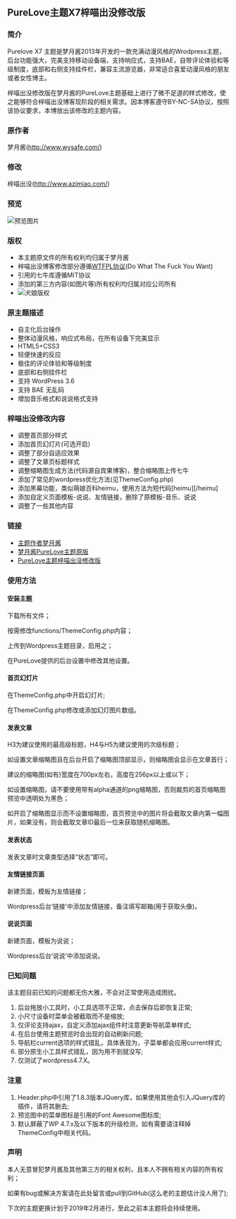 ## PureLove主题X7梓喵出没修改版
### 简介
Purelove X7 主题是梦月酱2013年开发的一款充满动漫风格的Wrodpress主题，后台功能强大，完美支持移动设备端，支持响应式，支持BAE，自带评论体验和等级制度，底部和右侧支持挂件栏，兼容主流游览器，非常适合喜爱动漫风格的朋友或者女性博主。

梓喵出没修改版在梦月酱的PureLove主题基础上进行了微不足道的样式修改，使之能够符合梓喵出没博客现阶段的相关需求。因本博客遵守BY-NC-SA协议，按照该协议要求，本博放出该修改的主题内容。

### 原作者
梦月酱(http://www.wysafe.com/)

### 修改
梓喵出没(http://www.azimiao.com/)

### 预览
![预览图片](https://i.loli.net/2018/02/18/5a89894a04650.gif)
### 版权
- 本主题原文件的所有权利均归属于梦月酱
- 梓喵出没博客修改部分遵循[WTFPL协议](http://www.wtfpl.net/)(Do What The Fuck You Want)
- 引用的七牛库遵循MIT协议
- 添加的第三方内容(如图片等)所有权利均归属对应公司所有
- ![犬娘版权](https://i.loli.net/2018/02/18/5a898eea2a36c.jpg)


### 原主题描述
- 自主化后台操作
- 整体动漫风格，响应式布局，在所有设备下完美显示
- HTML5+CSS3
- 轻便快速的反应
- 极佳的评论体验和等级制度
- 底部和右侧挂件栏
- 支持 WordPress 3.6
- 支持 BAE 无乱码
- 增加音乐格式和说说格式支持

### 梓喵出没修改内容
- 调整首页部分样式
- 添加首页幻灯片(可选开启)
- 调整了部分自适应效果
- 调整了文章页标题样式
- 调整缩略图生成方法(代码源自宾果博客)，整合缩略图上传七牛
- 添加了常见的wordpress优化方法(见ThemeConfig.php)
- 添加黑幕功能，类似萌娘百科heimu，使用方法为短代码[heimu][/heimu]
- 添加自定义页面模板-说说、友情链接，删除了原模板-音乐、说说
- 调整了一些其他内容

### 链接
- [主题作者梦月酱](http://www.wysafe.com)
- [梦月酱PureLove主题原版](https://www.mywpku.com/purelove.html)
- [PureLove主题梓喵出没修改版](https://github.com/Azimiao/Miao_Theme)

### 使用方法
#### 安装主题
下载所有文件；

按需修改functions/ThemeConfig.php内容；

上传到Wordpress主题目录，启用之；

在PureLove提供的后台设置中修改其他设置。
#### 首页幻灯片
在ThemeConfig.php中开启幻灯片;

在ThemeConfig.php修改或添加幻灯图片数组。
#### 发表文章
H3为建议使用的最高级标题，H4与H5为建议使用的次级标题；

如设置文章缩略图且在后台开启了缩略图顶部显示，则缩略图会显示在文章首行；

建议的缩略图(如有)宽度在700px左右，高度在256px以上或以下；

如设置缩略图，请不要使用带有alpha通道的png缩略图，否则裁剪的首页缩略图预览中透明处为黑色；

如开启了缩略图显示而不设置缩略图，首页预览中的图片将会截取文章内第一幅图片，如果没有，则会截取文章ID最后一位来获取随机缩略图。

#### 发表状态
发表文章时文章类型选择“状态”即可。

#### 友情链接页面
新建页面，模板为友情链接；

Wordpress后台‘链接’中添加友情链接，备注填写邮箱(用于获取头像)。
#### 说说页面
新建页面，模板为说说；

Wordpress后台‘说说’中添加说说。
### 已知问题
该主题目前已知的问题都无伤大雅，不会对正常使用造成困扰。

1. 后台拖放小工具时，小工具选项不正常，点击保存后即恢复正常;
2. 小尺寸设备时菜单会被截取而不是缩放;
2. 仅评论支持ajax，自定义添加ajax组件时注意更新导航菜单样式;
3. 在后台使用主题预览时会出现的自动刷新问题;
4. 导航栏current选项的样式错乱，具体表现为，子菜单都会应用current样式;
5. 部分原生小工具样式错乱，因为用不到就没写;
6. 仅测试了wordpress4.7.X。

### 注意
1. Header.php中引用了1.8.3版本JQuery库，如果使用其他会引入JQuery库的插件，请将其删去;
2. 预览图中的菜单图标是引用的Font Awesome图标库;
3. 默认屏蔽了WP 4.7.x及以下版本的升级检测，如有需要请注释掉ThemeConfig中相关代码。

### 声明
本人无意冒犯梦月酱及其他第三方的相关权利，且本人不拥有相关内容的所有权利；

如果有bug或解决方案请在此处留言或pull到GitHub(这么老的主题估计没人用了);

下次的主题更换计划于2019年2月进行，至此之前本主题将会持续使用。

